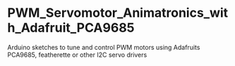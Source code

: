 # PWM_Servomotor_Animatronics_with_Adafruit_PCA9685
 Arduino sketches to tune and control PWM motors using Adafruits PCA9685, featherette or other I2C servo drivers
